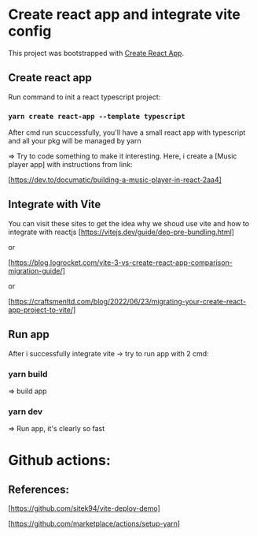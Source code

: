 # Create react app and integrate vite config

This project was bootstrapped with [Create React App](https://github.com/facebook/create-react-app).

## Create react app
Run command to init a react typescript project:
### `yarn create react-app --template typescript`
After cmd run scuccessfully, you'll have a small react app with typescript and all your pkg will be managed by yarn

 => Try to code something to make it interesting. Here, i create a [Music player app] with instructions from link:

 [https://dev.to/documatic/building-a-music-player-in-react-2aa4]  

## Integrate with Vite
You can visit these sites to get the idea why we shoud use vite and how to integrate with reactjs
[https://vitejs.dev/guide/dep-pre-bundling.html]

or

[https://blog.logrocket.com/vite-3-vs-create-react-app-comparison-migration-guide/]

or

[https://craftsmenltd.com/blog/2022/06/23/migrating-your-create-react-app-project-to-vite/] 

## Run app
After i successfully integrate vite -> try to run app with 2 cmd:
### yarn build
=> build app
### yarn dev 
=> Run app, it's clearly so fast


# Github actions:
## References:
[https://github.com/sitek94/vite-deploy-demo]

[https://github.com/marketplace/actions/setup-yarn]
